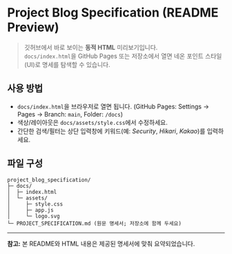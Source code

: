 
# Project Blog Specification (README Preview)

> 깃허브에서 바로 보이는 **동적 HTML** 미리보기입니다.  
> `docs/index.html`을 GitHub Pages 또는 저장소에서 열면 네온 포인트 스타일(UI)로 명세를 탐색할 수 있습니다.

## 사용 방법
- `docs/index.html`을 브라우저로 열면 됩니다. (GitHub Pages: Settings → Pages → Branch: `main`, Folder: `/docs`)
- 색상/레이아웃은 `docs/assets/style.css`에서 수정하세요.
- 간단한 검색/필터는 상단 입력창에 키워드(예: *Security*, *Hikari*, *Kakao*)를 입력하세요.

## 파일 구성
```
project_blog_specification/
├─ docs/
│  ├─ index.html
│  └─ assets/
│     ├─ style.css
│     ├─ app.js
│     └─ logo.svg
└─ PROJECT_SPECIFICATION.md (원문 명세서; 저장소에 함께 두세요)
```

---

**참고:** 본 README와 HTML 내용은 제공된 명세서에 맞춰 요약되었습니다.
